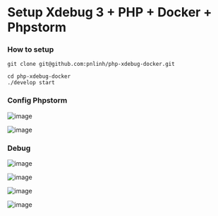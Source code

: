 # Setup Xdebug 3 + PHP + Docker + Phpstorm

### How to setup

```shell
git clone git@github.com:pnlinh/php-xdebug-docker.git

cd php-xdebug-docker
./develop start
```

### Config Phpstorm

![image](https://user-images.githubusercontent.com/26193890/160521733-6a7e6d7e-5124-44bd-a8d7-0e0c27e601e6.png)

![image](https://user-images.githubusercontent.com/26193890/160521750-d62b2b11-2e64-449d-a69b-22fc7de730de.png)

### Debug

![image](https://user-images.githubusercontent.com/26193890/160522205-da532e70-b822-42c0-b081-4f5896138025.png)

![image](https://user-images.githubusercontent.com/26193890/160522094-d664fa3b-3cd4-4793-90c8-03a2318b7e52.png)

![image](https://user-images.githubusercontent.com/26193890/160522263-0a2b4ab3-2872-4944-9e97-eb41a7c3ce37.png)

![image](https://user-images.githubusercontent.com/26193890/160522033-0764debc-7a27-4401-adc2-5aa89a73699f.png)
